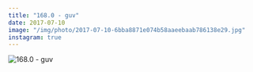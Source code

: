 ```yaml
---
title: "168.0 - guv"
date: 2017-07-10
image: "/img/photo/2017-07-10-6bba8871e074b58aaeebaab786138e29.jpg"
instagram: true
---
```


![168.0 - guv](/img/photo/2017-07-10-6bba8871e074b58aaeebaab786138e29.jpg)

